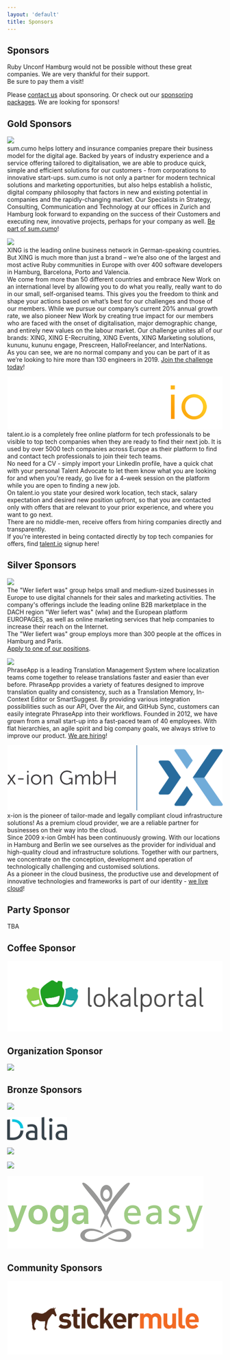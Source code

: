 ```yaml
---
layout: 'default'
title: Sponsors
---
```


<div class="content-section content-section--whitebg" markdown="1">

## Sponsors
<p>
Ruby Unconf Hamburg would not be possible without these great companies. We are very thankful for their support.
<br />
Be sure to pay them a visit!
</p>
<p>
Please <a href="mailto:sponsoring@rubyunconf.eu">contact us</a> about sponsoring. Or check out our <a href="https://drive.google.com/file/d/11QMNW0v7T9BrhfYtfJ7qm3It-MlTn1OT/view" target="_blank">sponsoring packages</a>. We are looking for sponsors!
</p>
</div>

<div class="content-section content-section--purplebg" markdown="1">

## Gold Sponsors
  <p class="sponsor__description" markdown="1">
    <a class="sponsor__logo" href="https://www.sumcumo.com/" target="_blank"><img src="assets/images/sponsors/sumcumo.svg"></a>
    <br/>
    sum.cumo helps lottery and insurance companies prepare their business model for the digital age. Backed by years of industry experience and a service offering tailored to digitalisation, we are able to produce quick, simple and efficient solutions for our customers - from corporations to innovative start-ups. sum.cumo is not only a partner for modern technical solutions and marketing opportunities, but also helps establish a holistic, digital company philosophy that factors in new and existing potential in companies and the rapidly-changing market. Our Specialists in Strategy, Consulting, Communication and Technology at our offices in Zurich and Hamburg look forward to expanding on the success of their Customers and executing new, innovative projects, perhaps for your company as well. <a href="https://www.sumcumo.com/jobs" target="_blank">Be part of sum.cumo</a>!
  </p>
  <p class="sponsor__description" markdown="1">
    <a class="sponsor__logo" href="https://www.xing.com/" target="_blank"><img src="assets/images/sponsors/xing.svg"></a>
    <br/>
    XING is the leading online business network in German-speaking countries. But XING is much more than just a brand – we’re also one of the largest and most active Ruby communities in Europe with over 400 software developers in Hamburg, Barcelona, Porto and Valencia.<br/>
    We come from more than 50 different countries and embrace New Work on an international level by allowing you to do what you really, really want to do in our small, self-organised teams. This gives you the freedom to think and shape your actions based on what’s best for our challenges and those of our members. While we pursue our company’s current 20% annual growth rate, we also pioneer New Work by creating true impact for our members who are faced with the onset of digitalisation, major demographic change, and entirely new values on the labour market. Our challenge unites all of our brands: XING, XING E-Recruiting, XING Events, XING Marketing solutions, kununu, kununu engage, Prescreen, HalloFreelancer, and InterNations.<br/>
    As you can see, we are no normal company and you can be part of it as we’re looking to hire more than 130 engineers in 2019. <a href="https://corporate.xing.com/en/career/" target="_blank">Join the challenge today</a>!
  </p>
  <p class="sponsor__description" markdown="1">
    <a class="sponsor__logo" href="https://www.talent.io/?utm_source=event&utm_campaign=RubyUnConf&utm_content=talentioBlurb" target="_blank"><img src="assets/images/sponsors/talent-io.png"></a>
    <br/>
    talent.io is a completely free online platform for tech professionals to be visible to top tech companies when they are ready to find their next job. It is used by over 5000 tech companies across Europe as their platform to find and contact tech professionals to join their tech teams.<br/>
    No need for a CV - simply import your LinkedIn profile, have a quick chat with your personal Talent Advocate to let them know what you are looking for and when you're ready, go live for a 4-week session on the platform while you are open to finding a new job.<br/>
    On talent.io you state your desired work location, tech stack, salary expectation and desired new position upfront, so that you are contacted only with offers that are relevant to your prior experience, and where you want to go next.<br/>
    There are no middle-men, receive offers from hiring companies directly and transparently. <br/>
    If you're interested in being contacted directly by top tech companies for offers, find <a href="https://www.talent.io/users/sign_up?utm_source=event&utm_campaign=RubyUnConf&utm_content=talentioBlurb" target="_blank">talent.io</a> signup here!
  </p>
</div>

<div class="content-section content-section--whitebg" markdown="1">

## Silver Sponsors
  <p class="sponsor__description" markdown="1">
    <a class="sponsor__logo" href="https://www.wlw.de/" target="_blank"><img src="assets/images/sponsors/wlw.svg" style="height:100px;"></a>
    <br />
    The "Wer liefert was" group helps small and medium-sized businesses in Europe to use digital channels for their sales and marketing activities. The company's offerings include the leading online B2B marketplace in the DACH region "Wer liefert was" (wlw) and the European platform EUROPAGES, as well as online marketing services that help companies to increase their reach on the Internet.<br />
    The "Wer liefert was" group employs more than 300 people at the offices in Hamburg and Paris.<br />
    <a href="https://www.wlw.de/en/firm/careers/jobs" target="_blank">Apply to one of our positions</a>.
  </p>
  <p class="sponsor__description" markdown="1">
    <a class="sponsor__logo" href="https://phraseapp.com/"><img src="assets/images/sponsors/parrotandlogo.png"></a>
    <br />
    PhraseApp is a leading Translation Management System where localization teams come together to release translations faster and easier than ever before. PhraseApp provides a variety of features designed to improve translation quality and consistency, such as a Translation Memory, In-Context Editor or SmartSuggest. By providing various integration possibilities such as our API, Over the Air, and GitHub Sync, customers can easily integrate PhraseApp into their workflows. Founded in 2012, we have grown from a small start-up into a fast-paced team of 40 employees. With flat hierarchies, an agile spirit and big company goals, we always strive to improve our product. <a href="https://phraseapp.com/careers" target="_blank">We are hiring</a>!
  </p>
  <p class="sponsor__description" markdown="1">
    <a class="sponsor__logo" href="https://www.x-ion.de/"><img src="assets/images/sponsors/x-ion.svg"></a>
    <br />
    x-ion is the pioneer of tailor-made and legally compliant cloud infrastructure solutions! As a premium cloud provider, we are a reliable partner for businesses on their way into the cloud.<br/>
    Since 2009 x-ion GmbH has been continuously growing. With our locations in Hamburg and Berlin we see ourselves as the provider for individual and high-quality cloud and infrastructure solutions. Together with our partners, we concentrate on the conception, development and operation of technologically challenging and customised solutions.<br/>
    As a pioneer in the cloud business, the productive use and development of innovative technologies and frameworks is part of our identity - <a href="https://www.x-ion.de/karriere-x-ion/" target="_blank">we live cloud</a>!
  </p>

</div>

<div class="content-section" markdown="1">

## Party Sponsor
  <p class="sponsor__description" markdown="1">
    TBA
  </p>

## Coffee Sponsor
  <p class="sponsor__description" markdown="1">
    <a class="sponsor__logo" href="https://lokalportal.de" target="_blank"><img src="assets/images/sponsors/lokalportal.png"></a>
  </p>

## Organization Sponsor
  <p class="sponsor__description" markdown="1">
    <a class="sponsor__logo" href="https://www.toptranslation.com/" target="_blank" style="height:100px;"><img src="assets/images/sponsors/toptranslation.svg" style="height:70px;"></a>
  </p>

</div>

<div class="content-section content-section--whitebg" markdown="1">

## Bronze Sponsors
  <p class="sponsor__description" markdown="1">
    <a class="sponsor__logo" href="https://www.akra.de/" target="_blank"><img src="assets/images/sponsors/akra.gif"></a>
  </p>
  <p class="sponsor__description" markdown="1">
    <a class="sponsor__logo" href="https://daliaresearch.com"><img src="assets/images/sponsors/daliaresearch.png" style="width: 140px;"></a>
  </p>
  <p class="sponsor__description" markdown="1">
    <a class="sponsor__logo" href="https://www.megorei.com"><img src="assets/images/sponsors/megorei.svg"></a>
  </p>
  <p class="sponsor__description" markdown="1">
    <a class="sponsor__logo" href="https://9elements.com"><img src="assets/images/sponsors/9elements.svg"></a>
  </p>
  <p class="sponsor__description" markdown="1">
    <a class="sponsor__logo" href="https://www.yogaeasy.de/?utm_medium=events&utm_source=kooperation&utm_campaign=traffic_rubyunconf&utm_content=extern"><img src="assets/images/sponsors/yogaeasy.png"></a>
  </p>
</div>

<div class="content-section content-section--purplebg" markdown="1">

## Community Sponsors
  <p class="sponsor__description" markdown="1">
    <a class="sponsor__logo" href="https://www.stickermule.com/eu/uses?utm_source=sponsorship&utm_medium=referral&utm_campaign=RubyUnconfHamburg19"><img src="assets/images/sponsors/stickermule.svg"></a>
  </p>
</div>
